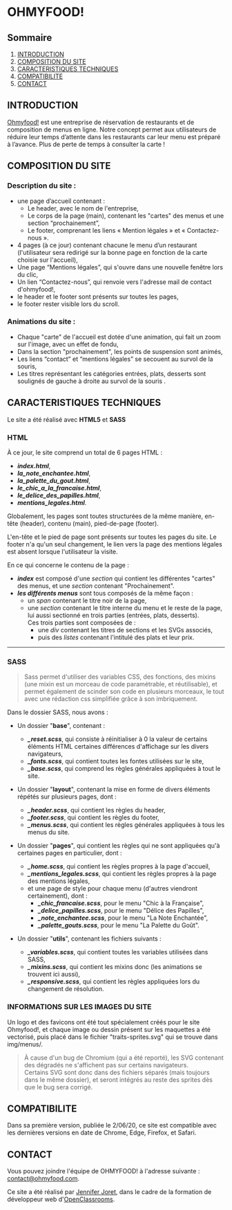 # OHMYFOOD!

## Sommaire
1. [INTRODUCTION](#introduction)
2. [COMPOSITION DU SITE](#composition-du-site)
3. [CARACTERISTIQUES TECHNIQUES](#caracteristiques-techniques)
4. [COMPATIBILITE](#compatibilite)
5. [CONTACT](#contact)

## INTRODUCTION
[Ohmyfood!](https://jenniferjoret.github.io/OC-P3/index.html) est une entreprise de réservation de restaurants et de composition de menus
en ligne. Notre concept permet aux utilisateurs de réduire leur temps d’attente dans les
restaurants car leur menu est préparé à l’avance. Plus de perte de temps à consulter la
carte !  


## COMPOSITION DU SITE
### Description du site :

- une page d’accueil contenant :
    - Le header, avec le nom de l'entreprise,
    - Le corps de la page (main), contenant les "cartes" des menus et une section “prochainement”,
    - Le footer, comprenant les liens « Mention légales » et « Contactez-nous ».
- 4 pages (à ce jour) contenant chacune le menu d’un restaurant (l'utilisateur sera redirigé sur la bonne page en fonction de la carte choisie sur l'accueil), 
- Une page “Mentions légales”, qui s'ouvre dans une nouvelle fenêtre lors du clic,
- Un lien “Contactez-nous”, qui renvoie vers l'adresse mail de contact d'ohmyfood!,
- le header et le footer sont présents sur toutes les pages,
- le footer rester visible lors du scroll.

### Animations du site :
- Chaque "carte" de l'accueil est dotée d'une animation, qui fait un zoom sur l'image, avec un effet de fondu,
- Dans la section "prochainement", les points de suspension sont animés,
- Les liens “contact” et “mentions légales” se secouent au survol de la souris,
- Les titres représentant les catégories entrées, plats, desserts sont soulignés de gauche à droite au survol de la souris .

## CARACTERISTIQUES TECHNIQUES

Le site a été réalisé avec **HTML5** et **SASS**

### HTML
À ce jour, le site comprend un total de 6 pages HTML : 
- ***index.html***, 
- ***la_note_enchantee.html***,
- ***la_palette_du_gout.html***,
- ***le_chic_a_la_francaise.html***,
- ***le_delice_des_papilles.html***,
- ***mentions_legales.html***.

Globalement, les pages sont toutes structurées de la même manière, en-tête (header), contenu (main), pied-de-page (footer).  

L'en-tête et le pied de page sont présents sur toutes les pages du site. Le footer n'a qu'un seul changement, le lien vers la page des mentions légales est absent lorsque l'utilisateur la visite.

En ce qui concerne le contenu de la page : 
- ***index*** est composé d'une _section_ qui contient les différentes "cartes" des menus, et une _section_ contenant "Prochainement".
- ***les différents menus*** sont tous composés de la même façon : 
    - un _span_ contenant le titre noir de la page,
    - une _section_ contenant le titre interne du menu et le reste de la page, lui aussi sectionné en trois parties (entrées, plats, desserts).  
    Ces trois parties sont composées de : 
        - une _div_ contenant les titres de sections et les SVGs associés, 
        - puis des _listes_ contenant l'intitulé des plats et leur prix.  

---------------------------------------
### SASS
>Sass permet d'utiliser des variables CSS, des fonctions, des mixins (une mixin est un morceau de code paramétrable, et réutilisable), et permet également de scinder son code en plusieurs morceaux, le tout avec une rédaction css simplifiée grâce à son imbriquement.  

Dans le dossier SASS, nous avons : 
- Un dossier "**base**", contenant : 
    - ***_reset.scss***, qui consiste à réinitialiser à 0 la valeur de certains éléments HTML certaines différences d'affichage sur les divers navigateurs,
    - ***_fonts.scss***, qui contient toutes les fontes utilisées sur le site,
    - ***_base.scss***, qui comprend les règles générales appliquées à tout le site.  


- Un dossier "**layout**", contenant la mise en forme de divers éléments répétés sur plusieurs pages, dont :
    - ***_header.scss***, qui contient les règles du header, 
    - ***_footer.scss***, qui contient les règles du footer, 
    - ***_menus.scss***, qui contient les règles générales appliquées à tous les menus du site.  


- Un dossier "**pages**", qui contient les règles qui ne sont appliquées qu'à certaines pages en particulier, dont :
    - ***_home.scss***, qui contient les règles propres à la page d'accueil, 
    - ***_mentions_legales.scss***, qui contient les règles propres à la page des mentions légales,
    - et une page de style pour chaque menu (d'autres viendront certainement), dont : 
        - ***_chic_francaise.scss***, pour le menu "Chic à la Française", 
        - ***_delice_papilles.scss***, pour le menu "Délice des Papilles",
        - ***_note_enchantee.scss***, pour le menu "La Note Enchantée",
        - ***_palette_gouts.scss***, pour le menu "La Palette du Goût".  


- Un dossier "**utils**", contenant les fichiers suivants :
    - ***_variables.scss***, qui contient toutes les variables utilisées dans SASS, 
    - ***_mixins.scss***, qui contient les mixins donc (les animations se trouvent ici aussi), 
    - ***_responsive.scss***, qui contient les règles appliquées lors du changement de résolution.

### INFORMATIONS SUR LES IMAGES DU SITE
Un logo et des favicons ont été tout spécialement créés pour le site Ohmyfood!, et chaque image ou dessin présent sur les maquettes a été vectorisé, puis placé dans le fichier "traits-sprites.svg" qui se trouve dans img/menus/.  

> À cause d'un bug de Chromium (qui a été reporté), les SVG contenant des dégradés ne s'affichent pas sur certains navigateurs.  
Certains SVG sont donc dans des fichiers séparés (mais toujours dans le même dossier), et seront intégrés au reste des sprites dès que le bug sera corrigé.

## COMPATIBILITE

Dans sa première version, publiée le 2/06/20, ce site est compatible avec les dernières versions en date de Chrome, Edge, Firefox, et Safari.

## CONTACT
Vous pouvez joindre l'équipe de OHMYFOOD! à l'adresse suivante : contact@ohmyfood.com.  

Ce site a été réalisé par [Jennifer Joret](https://www.linkedin.com/in/jennifer-joret-14bab1180/), dans le cadre de la formation de développeur web d'[OpenClassrooms](https://openclassrooms.com/).


